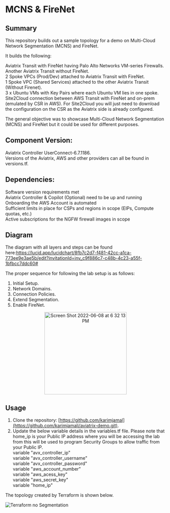 # MCNS & FireNet

## Summary

This repository builds out a sample topology for a demo on Multi-Cloud Network Segmentation (MCNS) and FireNet.

It builds the following:

Aviatrix Transit with FireNet having Palo Alto Networks VM-series Firewalls.   
Another Aviatrix Transit without FireNet.  
2 Spoke VPCs (Prod/Dev) attached to Aviatrix Transit with FireNet.   
1 Spoke VPC (Shared Services) attached to the other Aviatrix Transit (Without Firenet).   
3 x Ubuntu VMs with Key Pairs where each Ubuntu VM lies in one spoke. 
Site2Cloud connection between AWS Transit with FireNet and on-prem (emulated by CSR in AWS). For Site2Cloud you will just need to download the configuration on the CSR as the Aviatrix side is already configured.  

The general objective was to showcase Multi-Cloud Network Segmentation (MCNS) and FireNet but it could be used for different purposes. 

## Component	Version:
Aviatrix Controller	UserConnect-6.7.1186.     
Versions of the Aviatrix, AWS and other providers can all be found in versions.tf. 

## Dependencies:
Software version requirements met     
Aviatrix Controller & Copilot (Optional) need to be up and running   
Onboarding the AWS Account is automated       
Sufficient limits in place for CSPs and regions in scope (EIPs, Compute quotas, etc.)   
Active subscriptions for the NGFW firewall images in scope   

## Diagram
The diagram with all layers and steps can be found here:https://lucid.app/lucidchart/8fb7c2d7-f481-42cc-a1ca-773ee9e3ae5b/edit?invitationId=inv_c9f886c7-c48b-4c23-a55f-1bfbcc7ddc60#

The proper sequence for following the lab setup is as follows:    
1. Initial Setup.   
2. Network Domains.   
3. Connection Policies.   
4. Extend Segmentation.   
5. Enable FireNet.   

<p align="center"><img width="258" alt="Screen Shot 2022-06-08 at 6 32 13 PM" src="https://user-images.githubusercontent.com/16576150/172728668-a2085596-cbcb-4dad-8955-16400ac2d070.png"></p>

## Usage
1. Clone the repository: [https://github.com/karimjamal](https://github.com/karimjamali/aviatrix-demo.git).  
2. Update the below variable details in the variables.tf file. Please note that home_ip is your Public IP address where you will be accessing the lab from this will be used to program Security Groups to allow traffic from your Public IP.    
variable "avx_controller_ip"   
variable "avx_controller_username"   
variable "avx_controller_password"    
variable "aws_account_number"    
variable "aws_acess_key"    
variable "aws_secret_key"   
variable "home_ip"    

The topology created by Terraform is shown below.     
    
        
![Terraform no Segmentation](https://user-images.githubusercontent.com/16576150/172522373-0c335a52-4995-4fae-8183-ad1740d58c5d.png)


